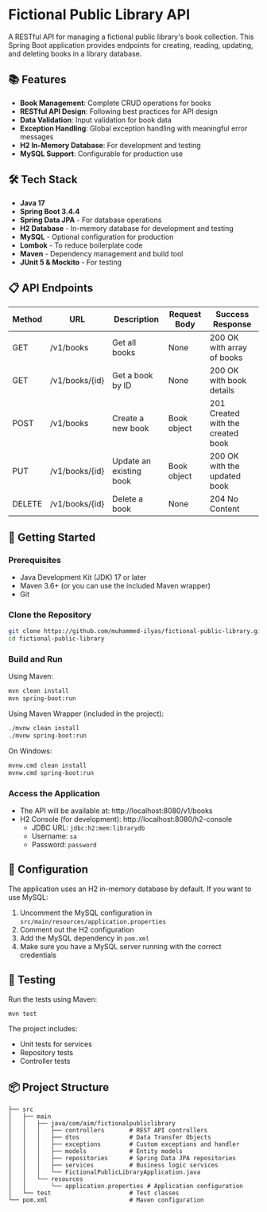 # Fictional Public Library API

A RESTful API for managing a fictional public library's book collection. This Spring Boot application provides endpoints for creating, reading, updating, and deleting books in a library database.

## 📚 Features

- **Book Management**: Complete CRUD operations for books
- **RESTful API Design**: Following best practices for API design
- **Data Validation**: Input validation for book data
- **Exception Handling**: Global exception handling with meaningful error messages
- **H2 In-Memory Database**: For development and testing
- **MySQL Support**: Configurable for production use

## 🛠️ Tech Stack

- **Java 17**
- **Spring Boot 3.4.4**
- **Spring Data JPA** - For database operations
- **H2 Database** - In-memory database for development and testing
- **MySQL** - Optional configuration for production
- **Lombok** - To reduce boilerplate code
- **Maven** - Dependency management and build tool
- **JUnit 5 & Mockito** - For testing

## 📋 API Endpoints

| Method | URL               | Description                | Request Body | Success Response                      |
|--------|-------------------|----------------------------|-------------|--------------------------------------|
| GET    | /v1/books         | Get all books              | None        | 200 OK with array of books           |
| GET    | /v1/books/{id}    | Get a book by ID           | None        | 200 OK with book details             |
| POST   | /v1/books         | Create a new book          | Book object | 201 Created with the created book    |
| PUT    | /v1/books/{id}    | Update an existing book    | Book object | 200 OK with the updated book         |
| DELETE | /v1/books/{id}    | Delete a book              | None        | 204 No Content                       |

## 🚀 Getting Started

### Prerequisites

- Java Development Kit (JDK) 17 or later
- Maven 3.6+ (or you can use the included Maven wrapper)
- Git

### Clone the Repository

```bash
git clone https://github.com/muhammed-ilyas/fictional-public-library.git
cd fictional-public-library
```

### Build and Run

Using Maven:

```bash
mvn clean install
mvn spring-boot:run
```

Using Maven Wrapper (included in the project):

```bash
./mvnw clean install
./mvnw spring-boot:run
```

On Windows:

```bash
mvnw.cmd clean install
mvnw.cmd spring-boot:run
```

### Access the Application

- The API will be available at: http://localhost:8080/v1/books
- H2 Console (for development): http://localhost:8080/h2-console
  - JDBC URL: `jdbc:h2:mem:librarydb`
  - Username: `sa`
  - Password: `password`

## 📝 Configuration

The application uses an H2 in-memory database by default. If you want to use MySQL:

1. Uncomment the MySQL configuration in `src/main/resources/application.properties`
2. Comment out the H2 configuration
3. Add the MySQL dependency in `pom.xml`
4. Make sure you have a MySQL server running with the correct credentials

## 🧪 Testing

Run the tests using Maven:

```bash
mvn test
```

The project includes:
- Unit tests for services
- Repository tests
- Controller tests

## 📦 Project Structure

```
├── src
│   ├── main
│   │   ├── java/com/aim/fictionalpubliclibrary
│   │   │   ├── controllers       # REST API controllers
│   │   │   ├── dtos              # Data Transfer Objects
│   │   │   ├── exceptions        # Custom exceptions and handler
│   │   │   ├── models            # Entity models
│   │   │   ├── repositories      # Spring Data JPA repositories
│   │   │   ├── services          # Business logic services
│   │   │   └── FictionalPublicLibraryApplication.java
│   │   └── resources
│   │       └── application.properties # Application configuration
│   └── test                      # Test classes
└── pom.xml                       # Maven configuration
```
